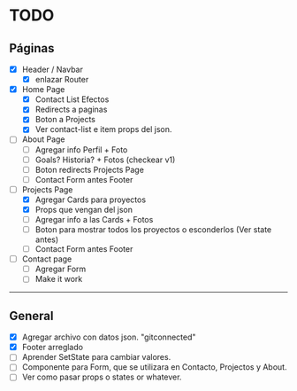 # TODO

## Páginas

* [x] Header / Navbar
  * [x] enlazar Router

* [x] Home Page
  * [x] Contact List Efectos
  * [x] Redirects a paginas
  * [x] Boton a Projects
  * [x] Ver contact-list e item props del json.

* [ ] About Page
  * [ ] Agregar info Perfil + Foto
  * [ ] Goals? Historia? + Fotos (checkear v1)
  * [ ] Boton redirects Projects Page
  * [ ] Contact Form antes Footer

* [ ] Projects Page
  * [x] Agregar Cards para proyectos
  * [x] Props que vengan del json
  * [ ] Agregar info a las Cards + Fotos
  * [ ] Boton para mostrar todos los proyectos o esconderlos (Ver state antes)
  * [ ] Contact Form antes Footer

* [ ] Contact page
  * [ ] Agregar Form
  * [ ] Make it work

---

## General

* [x] Agregar archivo con datos json. "gitconnected"
* [x] Footer arreglado
* [ ] Aprender SetState para cambiar valores.
* [ ] Componente para Form, que se utilizara en Contacto, Projectos y About.
* [ ] Ver como pasar props o states or whatever.
